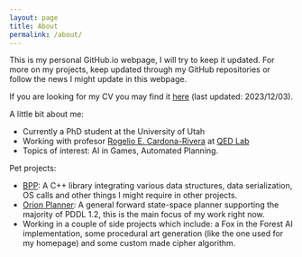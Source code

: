 ```yaml
---
layout: page
title: About
permalink: /about/
---
```


This is my personal GitHub.io webpage, I will try to keep it updated.
For more on my projects, keep updated through my GitHub repositories or follow the news I might update in this webpage.

If you are looking for my CV you may find it [here](/resources/CV_English_Short.pdf) (last updated: 2023/12/03).

A little bit about me:

- Currently a PhD student at the University of Utah
- Working with profesor [Rogelio E. Cardona-Rivera](http://rogel.io/) at [QED Lab](http://qed.cs.utah.edu/)
- Topics of interest: AI in Games, Automated Planning.

Pet projects:

- [BPP](https://github.com/BlopaSc/BPP): A C++ library integrating various data structures, data serialization, OS calls and other things I might require in other projects.
- [Orion Planner](https://github.com/BlopaSc/OrionPlanner-public): A general forward state-space planner supporting the majority of PDDL 1.2, this is the main focus of my work right now.
- Working in a couple of side projects which include: a Fox in the Forest AI implementation, some procedural art generation (like the one used for my homepage) and some custom made cipher algorithm.
